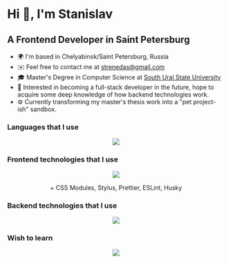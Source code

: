 # Hi 👋, I'm Stanislav
## A Frontend Developer in Saint Petersburg

* 🌍 I'm based in Chelyabinsk/Saint Petersburg, Russia
* ✉️ Feel free to contact me at [strenedas@gmail.com](mailto:strenedas@gmail.com)
* 🎓 Master's Degree in Computer Science at [South Ural State University](https://susu.ru)
* 🧠 Interested in becoming a full-stack developer in the future, hope to acquire some deep knowledge of how backend technologies work.
* ⚙️ Currently transforming my master's thesis work into a "pet project-ish" sandbox.

### Languages that I use
<p align="center">
  <a href="https://skillicons.dev">
    <img src="https://skillicons.dev/icons?i=html,css,js,ts" />
  </a>
</p>

### Frontend technologies that I use
<p align="center">
  <a href="https://skillicons.dev">
    <img src="https://skillicons.dev/icons?i=react,nextjs,vue,nuxtjs,redux,sass,webpack,materialui,bootstrap,jquery" />
  </a>
  <p align="center">+ CSS Modules, Stylus, Prettier, ESLint, Husky</p>
</p>

### Backend technologies that I use
<p align="center">
  <a href="https://skillicons.dev">
    <img src="https://skillicons.dev/icons?i=nodejs,express,postgres,sqlite,sequelize,mongodb,nginx" />
  </a>
</p>

### Wish to learn
<p align="center">
  <a href="https://skillicons.dev">
    <img src="https://skillicons.dev/icons?i=rust,angular,jest,nestjs,graphql,redis" />
  </a>
</p>
